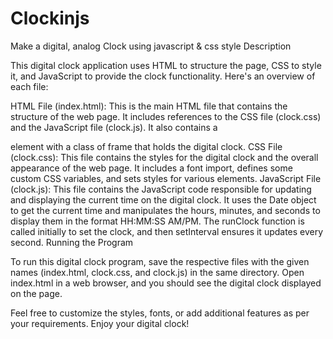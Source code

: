 # Clockinjs
Make a digital, analog Clock using javascript &amp; css style
Description

This digital clock application uses HTML to structure the page, CSS to style it, and JavaScript to provide the clock functionality. Here's an overview of each file:

HTML File (index.html): This is the main HTML file that contains the structure of the web page. It includes references to the CSS file (clock.css) and the JavaScript file (clock.js). It also contains a <div> element with a class of frame that holds the digital clock.
CSS File (clock.css): This file contains the styles for the digital clock and the overall appearance of the web page. It includes a font import, defines some custom CSS variables, and sets styles for various elements.
JavaScript File (clock.js): This file contains the JavaScript code responsible for updating and displaying the current time on the digital clock. It uses the Date object to get the current time and manipulates the hours, minutes, and seconds to display them in the format HH:MM:SS AM/PM. The runClock function is called initially to set the clock, and then setInterval ensures it updates every second.
Running the Program

To run this digital clock program, save the respective files with the given names (index.html, clock.css, and clock.js) in the same directory. Open index.html in a web browser, and you should see the digital clock displayed on the page.

Feel free to customize the styles, fonts, or add additional features as per your requirements. Enjoy your digital clock!
